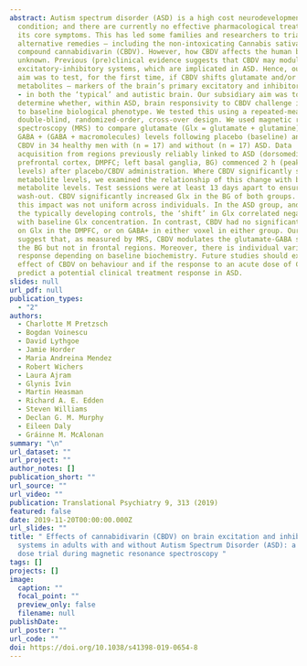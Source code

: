 ```yaml
---
abstract: Autism spectrum disorder (ASD) is a high cost neurodevelopmental
  condition; and there are currently no effective pharmacological treatments for
  its core symptoms. This has led some families and researchers to trial
  alternative remedies – including the non-intoxicating Cannabis sativa-derived
  compound cannabidivarin (CBDV). However, how CBDV affects the human brain is
  unknown. Previous (pre)clinical evidence suggests that CBDV may modulate brain
  excitatory-inhibitory systems, which are implicated in ASD. Hence, our main
  aim was to test, for the first time, if CBDV shifts glutamate and/or GABA
  metabolites – markers of the brain’s primary excitatory and inhibitory system
  - in both the ‘typical’ and autistic brain. Our subsidiary aim was to
  determine whether, within ASD, brain responsivity to CBDV challenge is related
  to baseline biological phenotype. We tested this using a repeated-measures,
  double-blind, randomized-order, cross-over design. We used magnetic resonance
  spectroscopy (MRS) to compare glutamate (Glx = glutamate + glutamine) and
  GABA + (GABA + macromolecules) levels following placebo (baseline) and 600 mg
  CBDV in 34 healthy men with (n = 17) and without (n = 17) ASD. Data
  acquisition from regions previously reliably linked to ASD (dorsomedial
  prefrontal cortex, DMPFC; left basal ganglia, BG) commenced 2 h (peak plasma
  levels) after placebo/CBDV administration. Where CBDV significantly shifted
  metabolite levels, we examined the relationship of this change with baseline
  metabolite levels. Test sessions were at least 13 days apart to ensure CBDV
  wash-out. CBDV significantly increased Glx in the BG of both groups. However,
  this impact was not uniform across individuals. In the ASD group, and not in
  the typically developing controls, the ‘shift’ in Glx correlated negatively
  with baseline Glx concentration. In contrast, CBDV had no significant impact
  on Glx in the DMPFC, or on GABA+ in either voxel in either group. Our findings
  suggest that, as measured by MRS, CBDV modulates the glutamate-GABA system in
  the BG but not in frontal regions. Moreover, there is individual variation in
  response depending on baseline biochemistry. Future studies should examine the
  effect of CBDV on behaviour and if the response to an acute dose of CBDV could
  predict a potential clinical treatment response in ASD.
slides: null
url_pdf: null
publication_types:
  - "2"
authors:
  - Charlotte M Pretzsch
  - Bogdan Voinescu
  - David Lythgoe
  - Jamie Horder
  - Maria Andreina Mendez
  - Robert Wichers
  - Laura Ajram
  - Glynis Ivin
  - Martin Heasman
  - Richard A. E. Edden
  - Steven Williams
  - Declan G. M. Murphy
  - Eileen Daly
  - Gráinne M. McAlonan
summary: "\n"
url_dataset: ""
url_project: ""
author_notes: []
publication_short: ""
url_source: ""
url_video: ""
publication: Translational Psychiatry 9, 313 (2019)
featured: false
date: 2019-11-20T00:00:00.000Z
url_slides: ""
title: " Effects of cannabidivarin (CBDV) on brain excitation and inhibition
  systems in adults with and without Autism Spectrum Disorder (ASD): a single
  dose trial during magnetic resonance spectroscopy "
tags: []
projects: []
image:
  caption: ""
  focal_point: ""
  preview_only: false
  filename: null
publishDate: 
url_poster: ""
url_code: ""
doi: https://doi.org/10.1038/s41398-019-0654-8
---
```


<!--- {{% callout note %}} ---->

<!--- Click the _Cite_ button above to demo the feature to enable visitors to import publication metadata into their reference management software. ---->
<!--- {{% /callout %}} ---->

<!--- Supplementary notes can be added here, including [code and math](https://wowchemy.com/docs/content/writing-markdown-latex/). ---->
